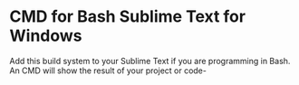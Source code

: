 # CMD for Bash Sublime Text for Windows
 
Add this build system to your Sublime Text if you are programming in Bash. An CMD will show the result of your project or code-

